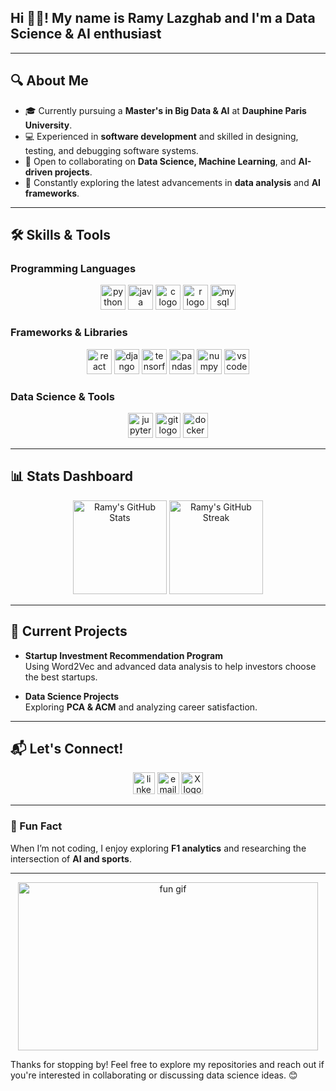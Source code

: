 <h2 align="left">Hi 👋🏻! My name is Ramy Lazghab and I'm a Data Science & AI enthusiast</h2>

---

## 🔍 About Me
- 🎓 Currently pursuing a **Master's in Big Data & AI** at **Dauphine Paris University**.  
- 💻 Experienced in **software development** and skilled in designing, testing, and debugging software systems.  
- 🤝 Open to collaborating on **Data Science, Machine Learning**, and **AI-driven projects**.  
- 🌱 Constantly exploring the latest advancements in **data analysis** and **AI frameworks**.  

---

## 🛠️ Skills & Tools

### **Programming Languages**
<div align="center">
  <img src="https://cdn.jsdelivr.net/gh/devicons/devicon/icons/python/python-original.svg" height="40" alt="python logo" />

  <img src="https://cdn.jsdelivr.net/gh/devicons/devicon/icons/java/java-original.svg" height="40" alt="java logo" />
  <img src="https://cdn.jsdelivr.net/gh/devicons/devicon/icons/c/c-original.svg" height="40" alt="c logo" />
  <img src="https://cdn.jsdelivr.net/gh/devicons/devicon/icons/r/r-original.svg" height="40" alt="r logo" />
  <img src="https://cdn.jsdelivr.net/gh/devicons/devicon/icons/mysql/mysql-original.svg" height="40" alt="mysql logo" />
</div>

### **Frameworks & Libraries**
<div align="center">
  <img src="https://cdn.jsdelivr.net/gh/devicons/devicon/icons/react/react-original.svg" height="40" alt="react logo" />
  <img src="https://img.icons8.com/?size=100&id=qV-JzWYl9dzP&format=png&color=000000" height="40" alt="django rest framework logo" />
  <img src="https://cdn.jsdelivr.net/gh/devicons/devicon/icons/tensorflow/tensorflow-original.svg" height="40" alt="tensorflow logo" />
  <img src="https://cdn.jsdelivr.net/gh/devicons/devicon/icons/pandas/pandas-original.svg" height="40" alt="pandas logo" />
  <img src="https://cdn.jsdelivr.net/gh/devicons/devicon/icons/numpy/numpy-original.svg" height="40" alt="numpy logo" />
  <img src="https://cdn.jsdelivr.net/gh/devicons/devicon/icons/vscode/vscode-original.svg" height="40" alt="vscode logo" />
</div>

### **Data Science & Tools**
<div align="center">
  <img src="https://cdn.jsdelivr.net/gh/devicons/devicon/icons/jupyter/jupyter-original.svg" height="40" alt="jupyter logo" />
  <img src="https://cdn.jsdelivr.net/gh/devicons/devicon/icons/git/git-original.svg" height="40" alt="git logo" />
  <img src="https://cdn.jsdelivr.net/gh/devicons/devicon/icons/docker/docker-original.svg" height="40" alt="docker logo" />
</div>

---

## 📊 Stats Dashboard
<div align="center">
  <img src="https://github-readme-stats.vercel.app/api?username=Rblaze23&show_icons=true&theme=tokyonight" alt="Ramy's GitHub Stats" height="150"/>
  <img src="https://github-readme-streak-stats.herokuapp.com/?user=Rblaze23&theme=tokyonight" alt="Ramy's GitHub Streak" height="150"/>
</div>

---

## 🎯 Current Projects
- **Startup Investment Recommendation Program**  
  Using Word2Vec and advanced data analysis to help investors choose the best startups.

- **Data Science Projects**  
  Exploring **PCA & ACM** and analyzing career satisfaction.

---

## 📬 Let's Connect!
<div align="center">
  <a href="https://www.linkedin.com/in/ramy-lazghab-1464a8201/"><img src="https://img.icons8.com/?size=100&id=13930&format=png&color=000000" height="35" alt="linkedin logo" /></a>
  <a href="mailto:ramy.lazghab@dauphine.tn"><img src="https://img.icons8.com/?size=100&id=13640&format=png&color=000000" height="35" alt="email logo" /></a>
  <a href="https://x.com/Blazehere23"><img src="https://img.icons8.com/?size=100&id=ClbD5JTFM7FA&format=png&color=000000" height="35" alt="X logo" /></a>
</div>

---

### 🚀 Fun Fact
When I’m not coding, I enjoy exploring **F1 analytics** and researching the intersection of **AI and sports**.

---
<div align="center">
  <img src="https://media.giphy.com/media/IgAGgItIvkDQmUkGLm/giphy.gif" width="480" height="269" alt="fun gif" />
</div>

Thanks for stopping by! Feel free to explore my repositories and reach out if you're interested in collaborating or discussing data science ideas. 😊



